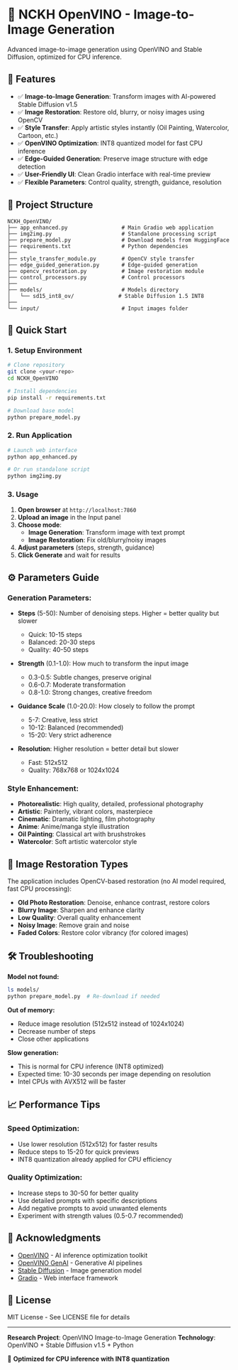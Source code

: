 # 🎨 NCKH OpenVINO - Image-to-Image Generation

Advanced image-to-image generation using OpenVINO and Stable Diffusion, optimized for CPU inference.

## 🌟 Features

- ✅ **Image-to-Image Generation**: Transform images with AI-powered Stable Diffusion v1.5
- ✅ **Image Restoration**: Restore old, blurry, or noisy images using OpenCV
- ✅ **Style Transfer**: Apply artistic styles instantly (Oil Painting, Watercolor, Cartoon, etc.)
- ✅ **OpenVINO Optimization**: INT8 quantized model for fast CPU inference
- ✅ **Edge-Guided Generation**: Preserve image structure with edge detection
- ✅ **User-Friendly UI**: Clean Gradio interface with real-time preview
- ✅ **Flexible Parameters**: Control quality, strength, guidance, resolution

## 📁 Project Structure

```
NCKH_OpenVINO/
├── app_enhanced.py                 # Main Gradio web application
├── img2img.py                      # Standalone processing script
├── prepare_model.py                # Download models from HuggingFace
├── requirements.txt                # Python dependencies
├──
├── style_transfer_module.py        # OpenCV style transfer
├── edge_guided_generation.py       # Edge-guided generation
├── opencv_restoration.py           # Image restoration module
├── control_processors.py           # Control processors
├──
├── models/                         # Models directory
│   └── sd15_int8_ov/              # Stable Diffusion 1.5 INT8
├──
└── input/                          # Input images folder
```

## 🚀 Quick Start

### 1. **Setup Environment**

```bash
# Clone repository
git clone <your-repo>
cd NCKH_OpenVINO

# Install dependencies
pip install -r requirements.txt

# Download base model
python prepare_model.py
```

### 2. **Run Application**

```bash
# Launch web interface
python app_enhanced.py

# Or run standalone script
python img2img.py
```

### 3. **Usage**

1. **Open browser** at `http://localhost:7860`
2. **Upload an image** in the Input panel
3. **Choose mode**:
   - **Image Generation**: Transform image with text prompt
   - **Image Restoration**: Fix old/blurry/noisy images
4. **Adjust parameters** (steps, strength, guidance)
5. **Click Generate** and wait for results

## ⚙️ Parameters Guide

### **Generation Parameters:**

- **Steps** (5-50): Number of denoising steps. Higher = better quality but slower
  - Quick: 10-15 steps
  - Balanced: 20-30 steps
  - Quality: 40-50 steps

- **Strength** (0.1-1.0): How much to transform the input image
  - 0.3-0.5: Subtle changes, preserve original
  - 0.6-0.7: Moderate transformation
  - 0.8-1.0: Strong changes, creative freedom

- **Guidance Scale** (1.0-20.0): How closely to follow the prompt
  - 5-7: Creative, less strict
  - 10-12: Balanced (recommended)
  - 15-20: Very strict adherence

- **Resolution**: Higher resolution = better detail but slower
  - Fast: 512x512
  - Quality: 768x768 or 1024x1024

### **Style Enhancement:**
- **Photorealistic**: High quality, detailed, professional photography
- **Artistic**: Painterly, vibrant colors, masterpiece
- **Cinematic**: Dramatic lighting, film photography
- **Anime**: Anime/manga style illustration
- **Oil Painting**: Classical art with brushstrokes
- **Watercolor**: Soft artistic watercolor style

## 🔧 Image Restoration Types

The application includes OpenCV-based restoration (no AI model required, fast CPU processing):

- **Old Photo Restoration**: Denoise, enhance contrast, restore colors
- **Blurry Image**: Sharpen and enhance clarity
- **Low Quality**: Overall quality enhancement
- **Noisy Image**: Remove grain and noise
- **Faded Colors**: Restore color vibrancy (for colored images)

## 🛠 Troubleshooting

**Model not found:**
```bash
ls models/
python prepare_model.py  # Re-download if needed
```

**Out of memory:**
- Reduce image resolution (512x512 instead of 1024x1024)
- Decrease number of steps
- Close other applications

**Slow generation:**
- This is normal for CPU inference (INT8 optimized)
- Expected time: 10-30 seconds per image depending on resolution
- Intel CPUs with AVX512 will be faster

## 📈 Performance Tips

### **Speed Optimization:**
- Use lower resolution (512x512) for faster results
- Reduce steps to 15-20 for quick previews
- INT8 quantization already applied for CPU efficiency

### **Quality Optimization:**
- Increase steps to 30-50 for better quality
- Use detailed prompts with specific descriptions
- Add negative prompts to avoid unwanted elements
- Experiment with strength values (0.5-0.7 recommended)

## 🙏 Acknowledgments

- [OpenVINO](https://github.com/openvinotoolkit/openvino) - AI inference optimization toolkit
- [OpenVINO GenAI](https://github.com/openvinotoolkit/openvino.genai) - Generative AI pipelines
- [Stable Diffusion](https://huggingface.co/runwayml/stable-diffusion-v1-5) - Image generation model
- [Gradio](https://github.com/gradio-app/gradio) - Web interface framework

## 📝 License

MIT License - See LICENSE file for details

---

**Research Project**: OpenVINO Image-to-Image Generation
**Technology**: OpenVINO + Stable Diffusion v1.5 + Python

🚀 **Optimized for CPU inference with INT8 quantization**
